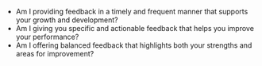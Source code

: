 <!--bl
(filemeta
    (title "Provide feedback"))
/bl-->

* Am I providing feedback in a timely and frequent manner that supports your growth and development?
* Am I giving you specific and actionable feedback that helps you improve your performance?
* Am I offering balanced feedback that highlights both your strengths and areas for improvement?